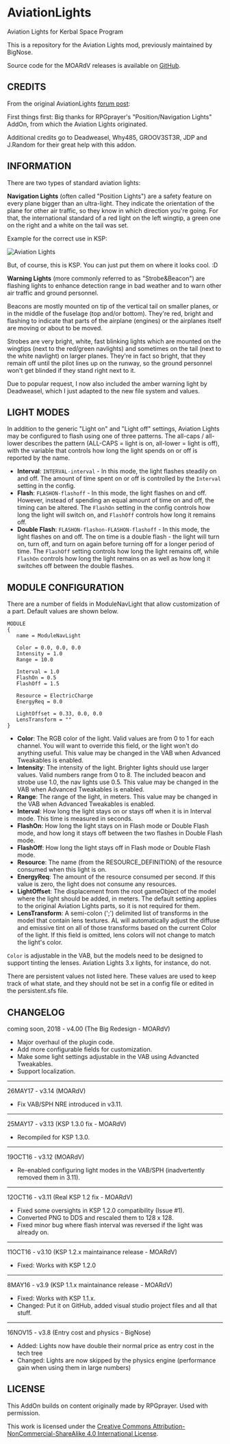 # AviationLights
Aviation Lights for Kerbal Space Program

This is a repository for the Aviation Lights mod, previously maintained by BigNose.

Source code for the MOARdV releases is available on [GitHub](https://github.com/MOARdV/AviationLights).

## CREDITS

From the original AviationLights [forum post](http://forum.kerbalspaceprogram.com/index.php?/topic/16801-105-aviation-lights-v38-16nov15/):

First things first: Big thanks for RPGprayer's "Position/Navigation Lights" AddOn, from which the Aviation Lights originated.

Additional credits go to Deadweasel, Why485, GROOV3ST3R, JDP and J.Random for their great help with this addon.

## INFORMATION

There are two types of standard aviation lights:

**Navigation Lights** (often called "Position Lights") are a safety feature on every plane bigger than an ultra-light. They indicate the orientation of the plane for other air traffic, so they know in which direction you're going. For that, the international standard of a red light on the left wingtip, a green one on the right and a white on the tail was set.

Example for the correct use in KSP:

![Aviation Lights](http://s14.directupload.net/images/120813/6cz23stq.png)

But, of course, this is KSP. You can just put them on where it looks cool. :D

**Warning Lights** (more commonly referred to as "Strobe&Beacon") are flashing lights to enhance detection range in bad weather and to warn other air traffic and ground personnel.

Beacons are mostly mounted on tip of the vertical tail on smaller planes, or in the middle of the fuselage (top and/or bottom). They're red, bright and flashing to indicate that parts of the airplane (engines) or the airplanes itself are moving or about to be moved.

Strobes are very bright, white, fast blinking lights which are mounted on the wingtips (next to the red/green navlights) and sometimes on the tail (next to the white navlight) on larger planes. They're in fact so bright, that they remain off until the pilot lines up on the runway, so the ground personnel won't get blinded if they stand right next to it.

Due to popular request, I now also included the amber warning light by Deadweasel, which I just adapted to the new file system and values.

## LIGHT MODES

In addition to the generic "Light on" and "Light off" settings, Aviation Lights may be configured to flash using one of three patterns.  The all-caps / all-lower describes the pattern (ALL-CAPS = light is on, all-lower = light is off), with the variable
that controls how long the light spends on or off is reported by the name.

* **Interval**: `INTERVAL-interval` - In this mode, the light flashes steadily on and off.  The amount of time spent on or off is controlled by the `Interval` setting in the config.
* **Flash**: `FLASHON-flashoff` - In this mode, the light flashes on and off.  However, instead of spending an equal amount of time on and off, the timing can be altered.
The `FlashOn` setting in the config controls how long the light will switch on, and `FlashOff` controls how long it remains off.
* **Double Flash**: `FLASHON-flashon-FLASHON-flashoff` - In this mode, the light flashes on and off.  The on time is a double flash - the light will turn on, turn off, and turn on again
before turning off for a longer period of time.  The `FlashOff` setting controls how long the light remains off, while `FlashOn` controls how long the light
remains on as well as how long it switches off between the double flashes.

## MODULE CONFIGURATION

There are a number of fields in ModuleNavLight that allow customization of a part. Default values are shown below.

```
MODULE
{
   name = ModuleNavLight

   Color = 0.0, 0.0, 0.0
   Intensity = 1.0
   Range = 10.0

   Interval = 1.0
   FlashOn = 0.5
   FlashOff = 1.5

   Resource = ElectricCharge
   EnergyReq = 0.0

   LightOffset = 0.33, 0.0, 0.0
   LensTransform = ""
}
```

* **Color**: The RGB color of the light.  Valid values are from 0 to 1 for each channel.  You will want to override this field, or the light won't do anything useful.  This value may be changed in the VAB when Advanced Tweakables is enabled.
* **Intensity**: The intensity of the light.  Brighter lights should use larger values.  Valid numbers range from 0 to 8.  The included beacon and strobe use 1.0, the nav lights use 0.5.  This value may be changed in the VAB when Advanced Tweakables is enabled.
* **Range**: The range of the light, in meters.  This value may be changed in the VAB when Advanced Tweakables is enabled.
* **Interval**: How long the light stays on or stays off when it is in Interval mode.  This time is measured in seconds.
* **FlashOn**: How long the light stays on in Flash mode or Double Flash mode, and how long it stays off between the two flashes in Double Flash mode.
* **FlashOff**: How long the light stays off in Flash mode or Double Flash mode.
* **Resource**: The name (from the RESOURCE_DEFINITION) of the resource consumed when this light is on.
* **EnergyReq**: The amount of the resource consumed per second.  If this value is zero, the light does not consume any resources.
* **LightOffset**: The displacement from the root gameObject of the model where the light should be added, in meters.  The default setting applies to the original Aviation
Lights parts, so it is not required for them.
* **LensTransform**: A semi-colon (';') delimited list of transforms in the model that contain lens textures.  AL will automatically adjust the diffuse and emissive tint on all of those transforms based on the current Color of the light.  If this field is omitted, lens colors will not change to match the light's color.

`Color` is adjustable in the VAB, but the models need to be designed to support tinting the lenses.  Aviation Lights 3.x lights, for instance, do not.

There are persistent values not listed here.  These values are used to keep track of what state, and they should not be
set in a config file or edited in the persistent.sfs file.

## CHANGELOG

coming soon, 2018 - v4.00 (The Big Redesign - MOARdV)

* Major overhaul of the plugin code.
* Add more configurable fields for customization.
* Make some light settings adjustable in the VAB using Advancted Tweakables.
* Support localization.

***
26MAY17 - v3.14 (MOARdV)

* Fix VAB/SPH NRE introduced in v3.11.

***
25MAY17 - v3.13 (KSP 1.3.0 fix - MOARdV)

* Recompiled for KSP 1.3.0.

***
19OCT16 - v3.12 (MOARdV)

* Re-enabled configuring light modes in the VAB/SPH (inadvertently removed them in 3.11).

***
12OCT16 - v3.11 (Real KSP 1.2 fix - MOARdV)

* Fixed some oversights in KSP 1.2.0 compatibility (Issue #1).
* Converted PNG to DDS and rescaled them to 128 x 128.
* Fixed minor bug where flash interval was reversed if the light was already on.

***
11OCT16 - v3.10 (KSP 1.2.x maintainance release - MOARdV)

* Fixed: Works with KSP 1.2.0

***
8MAY16 - v3.9 (KSP 1.1.x maintainance release - MOARdV)

* Fixed: Works with KSP 1.1.x.
* Changed: Put it on GitHub, added visual studio project files and all that stuff.

***
16NOV15 - v3.8 (Entry cost and physics - BigNose)

* Added: Lights now have double their normal price as entry cost in the tech tree
* Changed: Lights are now skipped by the physics engine (performance gain when using them in large numbers)

## LICENSE

This AddOn builds on content originally made by RPGprayer. Used with permission.

This work is licensed under the [Creative Commons Attribution-NonCommercial-ShareAlike 4.0 International License](http://creativecommons.org/licenses/by-nc-sa/4.0/).
